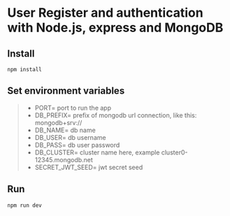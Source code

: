 **User Register and authentication with Node.js, express and MongoDB**
==============================

## **Install**

``` 
npm install  
```

## **Set environment variables**

> - PORT= port to run the app
> - DB_PREFIX= prefix of mongodb url connection, like this: mongodb+srv://
> - DB_NAME= db name
> - DB_USER= db username
> - DB_PASS= db user password
> - DB_CLUSTER= cluster name here, example cluster0-12345.mongodb.net
> - SECRET_JWT_SEED= jwt secret seed

## **Run**

```
npm run dev
```
